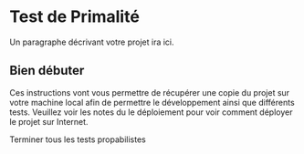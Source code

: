 # Test de Primalité

Un paragraphe décrivant votre projet ira ici.

## Bien débuter

Ces instructions vont vous permettre de récupérer une copie du projet sur votre machine local afin de permettre le développement ainsi que différents tests. Veuillez voir les notes du le déploiement pour voir comment déployer le projet sur Internet.

Terminer tous les tests propabilistes